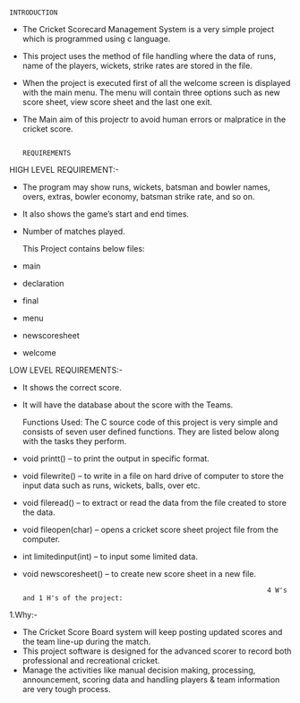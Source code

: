                                                                     INTRODUCTION
                                                                    
*	The Cricket Scorecard Management System is a very simple project which is programmed using c language.
* This project uses the method of file handling where the data of runs, name of the players, wickets, strike rates are stored in the file.
*	When the project is executed first of all the welcome screen is displayed with the main menu. The menu will contain three options such as new score sheet, view score sheet and the last one exit.
*	The Main aim of this projectr to avoid human errors or malpratice in the cricket score.



                                                                         REQUIREMENTS
                                                                         
  HIGH LEVEL REQUIREMENT:-                                                                       

* The program may show runs, wickets, batsman and bowler names, overs, extras, bowler economy, batsman strike rate, and so on.
* It also shows the game’s start and end times.
* Number of matches played.

   This Project contains below files:

* main
* declaration
* final
* menu
* newscoresheet
* welcome

LOW LEVEL REQUIREMENTS:-

* It shows the correct score.
* It will have the database about the score with the Teams.

  Functions Used:
The C source code of this project is very simple and consists of seven user defined functions. They are listed below along with the tasks they perform.
* void printt() – to print the output in specific format.
* void filewrite() – to write in  a file on hard drive of computer to store the input data such as runs, wickets, balls, over etc.
* void fileread() – to extract or read the data from the file created to store the data.
* void fileopen(char) – opens a cricket score sheet project file from the computer.
* int limitedinput(int) – to input some limited data.
* void newscoresheet() – to create new score sheet in a new file.


                                                                   4 W's and 1 H's of the project:
                                                                                    
1.Why:-

* The Cricket Score Board system will keep posting updated scores and the team line-up during the match. 
* This project software is designed for the advanced scorer to record both professional and recreational cricket.
* Manage the activities like manual decision making, processing, announcement, scoring data and handling players & team information are very tough process.
                                                                   

	




